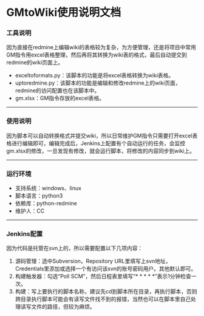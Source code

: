# GMtoWiki使用说明文档

### 工具说明

因为直接在redmine上编辑wiki的表格较为复杂，为方便管理，还是将项目中常用GM指令用excel表格整理，然后再将其转换为wiki表的格式，最后自动提交到redmine的wiki页面上。

- exceltoformats.py：该脚本的功能是将excel表格转换为wiki表格。
- uptoredmine.py：该脚本的功能是编辑和修改redmine上的wiki页面，redmine的访问配置也在该脚本中。
- gm.xlsx：GM指令存放的excel表格。

----
### 使用说明

因为脚本可以自动转换格式并提交wiki，所以日常维护GM指令只需要打开excel表格进行编辑即可，编辑完成后，Jenkins上配置有个自动运行的任务，会监控gm.xlsx的修改，一旦发现有修改，就会运行脚本，将修改的内容同步到wiki上。

----
### 运行环境

- 支持系统：windows、linux
- 脚本语言：python3
- 依赖库：python-redmine
- 维护人：CC

----
### Jenkins配置

因为代码是托管在svn上的，所以需要配置以下几项内容：
1. 源码管理：选中Subversion，Repository URL里填写上svn地址，Credentials里添加或选择一个有访问该svn的账号密码用户。其他默认即可。
2. 构建触发器：勾选“Poll SCM”，然后日程表里填写“* * * * *”表示1分钟检查一次。
3. 构建：写上要执行的脚本名称，建议先cd到脚本所在目录，再执行脚本，否则跨目录执行脚本可能会有读写文件找不到的报错，当然也可以在脚本里自己处理读写文件的路径，但较为麻烦。

